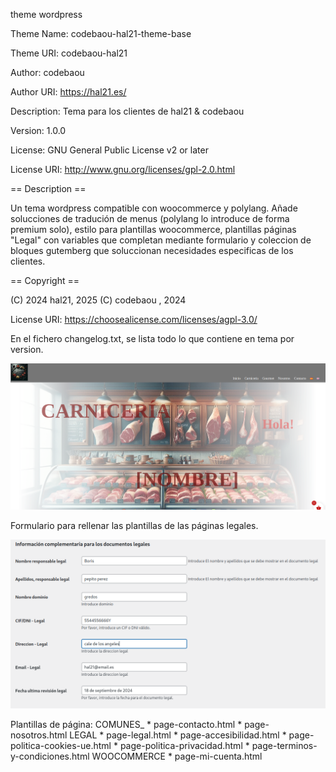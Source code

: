 theme wordpress

Theme Name: codebaou-hal21-theme-base

Theme URI: codebaou-hal21

Author: codebaou

Author URI: https://hal21.es/

Description: Tema para los clientes de hal21 & codebaou

Version: 1.0.0

License: GNU General Public License v2 or later

License URI: http://www.gnu.org/licenses/gpl-2.0.html


== Description ==

Un tema wordpress compatible con woocommerce y polylang. Añade solucciones de tradución de menus (polylang lo introduce de forma premium solo), estilo para plantillas woocommerce, plantillas páginas "Legal" con variables que completan mediante formulario y coleccion de bloques gutemberg que soluccionan necesidades especificas de los clientes.

== Copyright ==

(C) 2024 hal21, 2025
(C) codebaou , 2024

License URI: https://choosealicense.com/licenses/agpl-3.0/

En el fichero changelog.txt, se lista todo lo que contiene en tema por version.

![Muestra plantilla](assets/image_readme/muestra1.png)

Formulario para rellenar las plantillas de las páginas legales.

![Muestra plantilla](/assets/image_readme/muestra4.png)


Plantillas de página:
    COMUNES_
    * page-contacto.html
    * page-nosotros.html
    LEGAL
    * page-legal.html
    * page-accesibilidad.html
    * page-politica-cookies-ue.html
    * page-politica-privacidad.html
    * page-terminos-y-condiciones.html
    WOOCOMMERCE
    * page-mi-cuenta.html